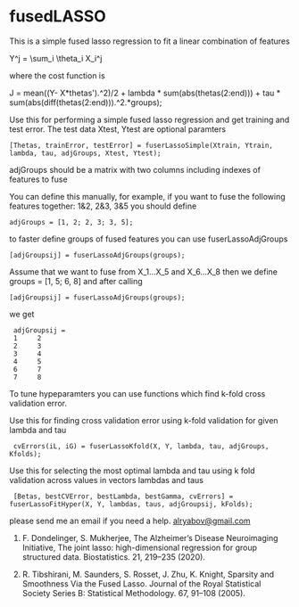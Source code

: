 # fusedLASSO

This is a simple fused lasso regression to fit a linear combination of features

  Y^j = \sum_i \theta_i X_i^j
  
  where the cost function is 
  
  J = mean((Y- X*thetas').^2)/2 + lambda * sum(abs(thetas(2:end)))  + tau * sum(abs(diff(thetas(2:end))).^2.*groups);




Use this for performing a simple fused lasso regression and get training and test error.  The test data Xtest, Ytest are optional paramters 

    [Thetas, trainError, testError] = fuserLassoSimple(Xtrain, Ytrain, lambda, tau, adjGroups, Xtest, Ytest);

adjGroups should be a matrix with two columns including indexes of features to fuse 

You can define this manually, for example, if you want to fuse the following features together: 1&2, 2&3, 3&5 
you should define 

    adjGroups = [1, 2; 2, 3; 3, 5];

to faster define groups of fused features you can use fuserLassoAdjGroups 

    [adjGroupsij] = fuserLassoAdjGroups(groups);

Assume that we want to fuse from  X_1...X_5 and X_6...X_8
then we define groups = [1, 5; 6, 8]  and after calling 

    [adjGroupsij] = fuserLassoAdjGroups(groups);
 
 we get 
 
     adjGroupsij =
     1     2
     2     3
     3     4
     4     5
     6     7
     7     8

To tune hypeparamters you can use functions which find k-fold cross validation error.        

Use this for finding cross validation error using k-fold validation for given lambda and tau
 
     cvErrors(iL, iG) = fuserLassoKfold(X, Y, lambda, tau, adjGroups, Kfolds);

Use this for selecting the most optimal lambda and tau using k fold validation across values in vectors lambdas and taus

     [Betas, bestCVError, bestLambda, bestGamma, cvErrors] = fuserLassoFitHyper(X, Y, lambdas, taus, adjGroupsij, kFolds);

please send me an email if you need a help. alryabov@gmail.com


1.  F. Dondelinger, S. Mukherjee, The Alzheimer’s Disease Neuroimaging Initiative, The joint lasso: high-dimensional regression for group structured data. Biostatistics. 21, 219–235 (2020).

2.  R. Tibshirani, M. Saunders, S. Rosset, J. Zhu, K. Knight, Sparsity and Smoothness Via the Fused Lasso. Journal of the Royal Statistical Society Series B: Statistical Methodology. 67, 91–108 (2005).


  
